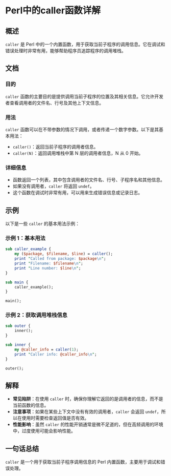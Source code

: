 <!--
Meta Description: # Perl中的caller函数详解 ## 概述 `caller` 是 Perl 中的一个内置函数，用于获取当前子程序的调用信息。它在调试和错误处理时非常有用，能够帮助程序员追踪程序的调用堆栈。 ## 文档 ### 目的 `caller` 函数的主要目的是提供调用当前子程序的位置及其相关信息。它允许...
Meta Keywords: caller, perl, sub, print, package
-->

# Perl中的caller函数详解

## 概述
`caller` 是 Perl 中的一个内置函数，用于获取当前子程序的调用信息。它在调试和错误处理时非常有用，能够帮助程序员追踪程序的调用堆栈。

## 文档
### 目的
`caller` 函数的主要目的是提供调用当前子程序的位置及其相关信息。它允许开发者查看调用者的文件名、行号及其他上下文信息。

### 用法
`caller` 函数可以在不带参数的情况下调用，或者传递一个数字参数。以下是其基本用法：

- `caller()`：返回当前子程序的调用者信息。
- `caller(N)`：返回调用堆栈中第 N 层的调用者信息，N 从 0 开始。

### 详细信息
- 函数返回一个列表，其中包含调用者的文件名、行号、子程序名和其他信息。
- 如果没有调用者，`caller` 将返回 `undef`。
- 这个函数在调试时非常有用，可以用来生成错误信息或记录日志。

## 示例
以下是一些 `caller` 的基本用法示例：

### 示例 1：基本用法
```perl
sub caller_example {
    my ($package, $filename, $line) = caller();
    print "Called from package: $package\n";
    print "Filename: $filename\n";
    print "Line number: $line\n";
}

sub main {
    caller_example();
}

main();
```

### 示例 2：获取调用堆栈信息
```perl
sub outer {
    inner();
}

sub inner {
    my @caller_info = caller(1);
    print "Caller info: @caller_info\n";
}

outer();
```

## 解释
- **常见陷阱**：在使用 `caller` 时，确保你理解它返回的是调用者的信息，而不是当前函数的信息。 
- **注意事项**：如果在某些上下文中没有有效的调用者，`caller` 会返回 `undef`，所以在使用时需要检查返回值是否有效。
- **性能影响**：虽然 `caller` 的性能开销通常是微不足道的，但在高频调用的环境中，过度使用可能会影响性能。

## 一句话总结
`caller` 是一个用于获取当前子程序调用信息的 Perl 内置函数，主要用于调试和错误处理。